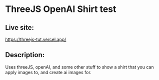 # ThreeJS OpenAI Shirt test

## Live site:

https://threejs-tut.vercel.app/

## Description:

Uses threeJS, openAI, and some other stuff to show a shirt that you can apply images to, and create ai images for.
